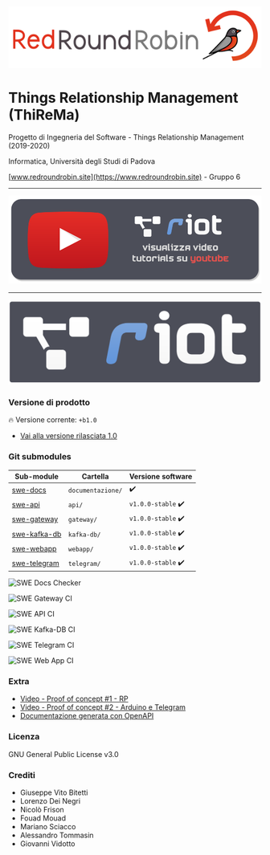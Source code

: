 ![RedRounRobinLogo](./_extra/redroundrobin.png)

# Things Relationship Management (ThiReMa)

Progetto di Ingegneria del Software - Things Relationship Management (2019-2020)

Informatica, Università degli Studi di Padova

[www.redroundrobin.site](https://www.redroundrobin.site) - Gruppo 6


---

[![Riot youtube](./_extra/banner-youtube.png)](https://www.youtube.com/playlist?list=PLPKYjnuIh1FA3b3jn_bwY_ztYzaFn2mIT)

---

[![Riot Logo](./_extra/riot.png)](https://github.com/RedRoundRobin/riot)


### Versione di prodotto

:fire: Versione corrente: `+b1.0`

- [Vai alla versione rilasciata 1.0](https://github.com/RedRoundRobin/riot)

### Git submodules 


| Sub-module | Cartella | Versione software  |
|---|---|---|
| [swe-docs](http://docs.redroundrobin.site) | `documentazione/`    | :heavy_check_mark:    |
| [swe-api](http://api.redroundrobin.site)   |       `api/`         | `v1.0.0-stable` :heavy_check_mark:  |
| [swe-gateway](http://gateway.redroundrobin.site) | `gateway/`     | `v1.0.0-stable` :heavy_check_mark:  |
| [swe-kafka-db](http://kafkadb.redroundrobin.site) | `kafka-db/`   | `v1.0.0-stable` :heavy_check_mark:  |
| [swe-webapp](http://webapp.redroundrobin.site) |    `webapp/`     | `v1.0.0-stable` :heavy_check_mark:  |
| [swe-telegram](http://telegram.redroundrobin.site) | `telegram/`  | `v1.0.0-stable` :heavy_check_mark:  |


![SWE Docs Checker](https://github.com/RedRoundRobin/swe-docs/workflows/SWE%20Docs%20Checker/badge.svg)

![SWE Gateway CI](https://github.com/RedRoundRobin/swe-gateway/workflows/SWE%20Gateway%20CI/badge.svg)

![SWE API CI](https://github.com/RedRoundRobin/swe-api/workflows/SWE%20API%20CI/badge.svg)

![SWE Kafka-DB CI](https://github.com/RedRoundRobin/swe-kafka-db/workflows/SWE%20Kafka-DB%20CI/badge.svg)

![SWE Telegram CI](https://github.com/RedRoundRobin/swe-telegram/workflows/SWE%20Telegram%20CI/badge.svg) 

![SWE Web App CI](https://github.com/RedRoundRobin/swe-webapp/workflows/SWE%20Web%20App%20CI/badge.svg)


### Extra

- [Video - Proof of concept #1 - RP](https://www.youtube.com/watch?v=IKbVdiBIoVk)
- [Video - Proof of concept #2 - Arduino e Telegram](https://www.youtube.com/watch?v=fFZarXzEnZQ)
- [Documentazione generata con OpenAPI](http://redroundrobin.github.io/api-docs)


### Licenza 

GNU General Public License v3.0


### Crediti

- Giuseppe Vito Bitetti
- Lorenzo Dei Negri
- Nicolò Frison
- Fouad Mouad
- Mariano Sciacco
- Alessandro Tommasin
- Giovanni Vidotto
